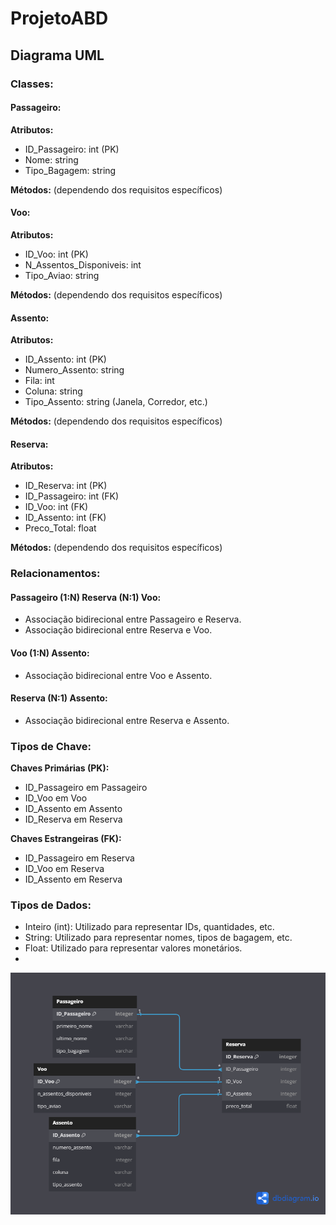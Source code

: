 # ProjetoABD
## Diagrama UML

### Classes:

#### Passageiro:

**Atributos:**
- ID_Passageiro: int (PK)
- Nome: string
- Tipo_Bagagem: string

**Métodos:** (dependendo dos requisitos específicos)

#### Voo:

**Atributos:**
- ID_Voo: int (PK)
- N_Assentos_Disponiveis: int
- Tipo_Aviao: string

**Métodos:** (dependendo dos requisitos específicos)

#### Assento:

**Atributos:**
- ID_Assento: int (PK)
- Numero_Assento: string
- Fila: int
- Coluna: string
- Tipo_Assento: string (Janela, Corredor, etc.)

**Métodos:** (dependendo dos requisitos específicos)

#### Reserva:

**Atributos:**
- ID_Reserva: int (PK)
- ID_Passageiro: int (FK)
- ID_Voo: int (FK)
- ID_Assento: int (FK)
- Preco_Total: float

**Métodos:** (dependendo dos requisitos específicos)

### Relacionamentos:

#### Passageiro (1:N) Reserva (N:1) Voo:

- Associação bidirecional entre Passageiro e Reserva.
- Associação bidirecional entre Reserva e Voo.

#### Voo (1:N) Assento:

- Associação bidirecional entre Voo e Assento.

#### Reserva (N:1) Assento:

- Associação bidirecional entre Reserva e Assento.

### Tipos de Chave:

**Chaves Primárias (PK):**
- ID_Passageiro em Passageiro
- ID_Voo em Voo
- ID_Assento em Assento
- ID_Reserva em Reserva

**Chaves Estrangeiras (FK):**
- ID_Passageiro em Reserva
- ID_Voo em Reserva
- ID_Assento em Reserva

### Tipos de Dados:

- Inteiro (int): Utilizado para representar IDs, quantidades, etc.
- String: Utilizado para representar nomes, tipos de bagagem, etc.
- Float: Utilizado para representar valores monetários.
- 
![Diagrama UML](Untitled.png)
